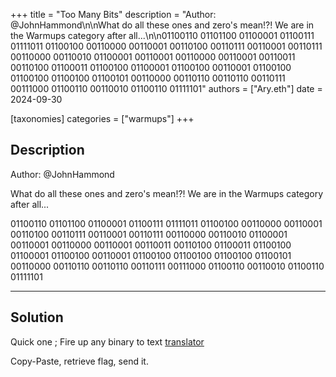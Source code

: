 +++
title = "Too Many Bits"
description = "Author: @JohnHammond\n\nWhat do all these ones and zero's mean!?! We are in the Warmups category after all...\n\n01100110 01101100 01100001 01100111 01111011 01100100 00110000 00110001 00110100 00110111 00110001 00110111 00110000 00110010 01100001 00110001 00110000 00110001 00110011 00110100 01100011 01100100 01100001 01100100 00110001 01100100 01100100 01100100 01100101 00110000 00110110 00110110 00110111 00111000 01100110 00110010 01100110 01111101"
authors = ["Ary.eth"]
date = 2024-09-30

[taxonomies]
categories = ["warmups"]
+++

## Description

Author: @JohnHammond

What do all these ones and zero's mean!?! We are in the Warmups category after all...

01100110 01101100 01100001 01100111 01111011 01100100 00110000 00110001 00110100 00110111 00110001 00110111 00110000 00110010 01100001 00110001 00110000 00110001 00110011 00110100 01100011 01100100 01100001 01100100 00110001 01100100 01100100 01100100 01100101 00110000 00110110 00110110 00110111 00111000 01100110 00110010 01100110 01111101

----
## Solution

Quick one ; Fire up any binary to text [translator](https://www.rapidtables.com/convert/number/binary-to-ascii.html)

Copy-Paste, retrieve flag, send it.